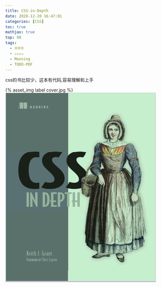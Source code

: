 ```yaml
---
title: CSS-in-Depth
date: 2020-12-20 16:47:01
categories: [CSS]
toc: true
mathjax: true
top: 98
tags:
  - ※※※
  - ✰✰✰✰
  - Manning
  - TODO-PDF
---
```


css的书比较少，这本有代码,容易理解和上手

{% asset_img label cover.jpg %}
![](CSS-in-Depth/cover.jpg)
<!-- more -->

